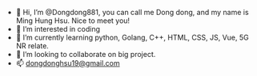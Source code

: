 - 👋 Hi, I’m @Dongdong881, you can call me Dong dong, and my name is Ming Hung Hsu. Nice to meet you!
- 👀 I’m interested in coding
- 🌱 I’m currently learning python, Golang, C++, HTML, CSS, JS, Vue, 5G NR relate.
- 💞️ I’m looking to collaborate on big project.
- 📫 dongdonghsu19@gmail.com


<!---
Dongdong1332/Dongdong1332 is a ✨ special ✨ repository because its `README.md` (this file) appears on your GitHub profile.
You can click the Preview link to take a look at your changes.
--->
